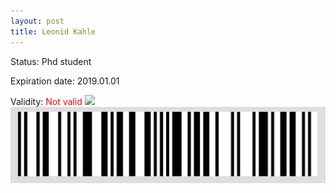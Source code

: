 ```yaml
---
layout: post
title: Leonid Kahle
---
```


Status: Phd student

Expiration date: 2019.01.01

Validity: <font color="red"> Not valid</font> 
![](/members/img/Leonid_Kahle.png)
![](/members/img/bar.png)
